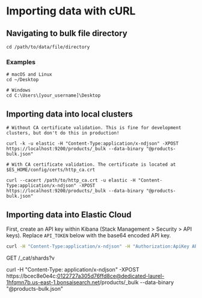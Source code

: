 # Importing data with cURL

## Navigating to bulk file directory

```
cd /path/to/data/file/directory
```

### Examples
```
# macOS and Linux
cd ~/Desktop

# Windows
cd C:\Users\[your_username]\Desktop
```

## Importing data into local clusters

```
# Without CA certificate validation. This is fine for development clusters, but don't do this in production!

curl -k -u elastic -H "Content-Type:application/x-ndjson" -XPOST https://localhost:9200/products/_bulk --data-binary "@products-bulk.json"

# With CA certificate validation. The certificate is located at $ES_HOME/config/certs/http_ca.crt

curl --cacert /path/to/http_ca.crt -u elastic -H "Content-Type:application/x-ndjson" -XPOST https://localhost:9200/products/_bulk --data-binary "@products-bulk.json"
```

## Importing data into Elastic Cloud 

First, create an API key within Kibana (Stack Management > Security > API keys). Replace `API_TOKEN` below with the base64 encoded API key.

```bash
curl -H "Content-Type:application/x-ndjson" -H "Authorization:ApiKey API_TOKEN" -XPOST https://elastic-cloud-endpoint.com/products/_bulk --data-binary "@products-bulk.json"
```


GET /_cat/shards?v


curl -H "Content-Type: application/x-ndjson" -XPOST https://bcec8e0e4c:0122727a305d76ffd8ce@dedicated-laurel-1hfqmn7b.us-east-1.bonsaisearch.net/products/_bulk --data-binary "@products-bulk.json"